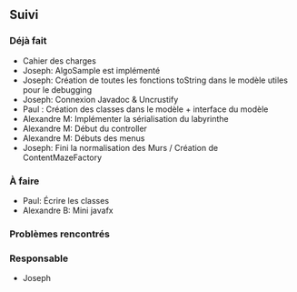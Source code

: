 ## Suivi
### Déjà fait
* Cahier des charges
* Joseph: AlgoSample est implémenté
* Joseph: Création de toutes les fonctions toString dans le modèle utiles pour le debugging
* Joseph: Connexion Javadoc & Uncrustify
* Paul : Création des classes dans le modèle + interface du modèle
* Alexandre M: Implémenter la sérialisation du labyrinthe
* Alexandre M: Début du controller
* Alexandre M: Débuts des menus
* Joseph: Fini la normalisation des Murs / Création de ContentMazeFactory
 
### À faire
* Paul: Écrire les classes
* Alexandre B: Mini javafx

### Problèmes rencontrés

### Responsable
* Joseph
